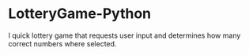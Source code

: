 # LotteryGame-Python
I quick lottery game that requests user input and determines how many correct numbers where selected.
